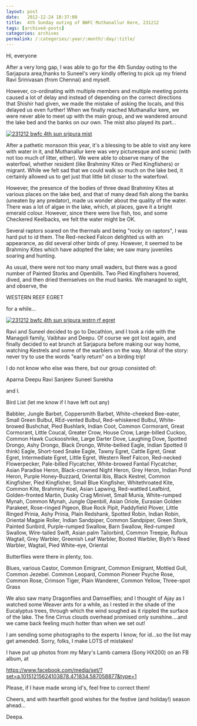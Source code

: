 ```yaml
---
layout: post
date:	2012-12-24 18:37:00
title:  4th Sunday outing of BWFC Muthanallur Kere, 231212
tags: [archived-posts]
categories: archives
permalink: /:categories/:year/:month/:day/:title/
---
```

Hi, everyone

After a very long gap, I was able to go for the 4th Sunday outing to the Sarjapura area,thanks to Suneel's very kindly offering to pick up my friend Ravi Srinivasan (from Chennai) and myself.  

However, co-ordinating with multiple members and multiple meeting points caused a lot of delay and instead of depending on the correct directions that Shishir had given, we made the mistake of asking the locals, and this delayed us even further! When we finally reached Muthanallur kere, we were never able to meet up with the main group, and we wandered around the lake bed and the banks on our own. The mist also played its part...

<a href="http://s1264.photobucket.com/albums/jj483/mnypx/?action=view&amp;current=DSC07155.jpg" target="_blank"><img src="http://i1264.photobucket.com/albums/jj483/mnypx/DSC07155.jpg" border="0" alt="231212 bwfc 4th sun srjpura mist"></a>

<lj-cut text="more about the outing">

After a pathetic monsoon this year, it's a blessing to be able to visit any kere with water in it, and Muthanallur kere was very picturesque and scenic (with not too much of litter, either). We were able to observe many of the waterfowl, whether resident (like Brahminy Kites or Pied Kingfishers) or migrant. While we felt sad that we could walk so much on the lake bed, it certainly allowed us to get just that little bit closer to the waterfowl.

However, the presence of the bodies of three dead Brahminy Kites at various places on the lake bed, and that of many dead fish along the banks (uneaten by any predator), made us wonder about the quality of the water. There was a lot of algae in the lake, which, at places, gave it a bright emerald colour. However, since there were live fish, too, and some Checkered Keelbacks, we felt the water might be OK.

Several raptors soared on the thermals and being "rocky on raptors", I was hard put to id them. The Red-necked Falcon delighted us with an appearance, as did several other birds of prey. However, it seemed to be Brahminy Kites which have adopted the lake; we saw many juveniles soaring and hunting. 

As usual, there were not too many small waders, but there was a good number of Painted Storks and Openbills.  Two Pied Kingfishers hovered, dived, and then dried themselves on the mud banks. We managed to sight, and observe, the

 WESTERN REEF EGRET

 for a while...

<a href="http://s1264.photobucket.com/albums/jj483/mnypx/?action=view&amp;current=DSC07199.jpg" target="_blank"><img src="http://i1264.photobucket.com/albums/jj483/mnypx/DSC07199.jpg" border="0" alt="231212 bwfc 4th sun srjpura wstrn rf egret"></a>

Ravi and Suneel decided to go to Decathlon, and I took a ride with the Managoli family, Vaibhav and Deepu. Of course we got lost again, and finally decided to eat brunch at Sarjapura before making our way home, watching Kestrels and some of the warblers on the way. Moral of the story: never try to use the words "early return" on a birding trip! 

I do not know who else was there, but our group consisted of:

Aparna
Deepu
Ravi
Sanjeev
Suneel
Surekha

and I. 

Bird List (let me know if I have left out any)

Babbler, Jungle
Barbet, Coppersmith
Barbet, White-cheeked
Bee-eater, Small Green
Bulbul, REd-vented
Bulbul, Red-whiskered
Bulbul, White-browed
Bushchat, Pied
Bushlark, Indian
Coot, Common
Cormorant, Great
Cormorant, Little
Coucal, Greater
Crow, House
Crow, Large-billed
Cuckoo, Common Hawk
Cuckooshrike, Large
Darter
Dove, Laughing
Dove, Spotted
Drongo, Ashy
Drongo, Black
Drongo, White-bellied
Eagle, Indian Spotted (I think)
Eagle, Short-toed Snake
Eagle, Tawny
Egret, Cattle
Egret, Great
Egret, Intermediate
Egret, Little
Egret, Western Reef
Falcon, Red-necked
Flowerpecker, Pale-billed
Flycatcher, White-browed Fantail
Flycatcher, Asian Paradise
Heron, Black-crowned Night
Heron, Grey
Heron, Indian Pond
Heron, Purple
Honey-Buzzard, Oriental
Ibis, Black
Kestrel, Common
Kingfisher, Pied
Kingfisher, Small Blue
Kingfisher, Whitethroated
Kite, Common
Kite, Brahminy
Koel, Asian
Lapwing, Red-wattled
Leafbird, Golden-fronted
Martin, Dusky Crag
Minivet, Small
Munia, White-rumped
Mynah, Common
Mynah, Jungle
Openbill, Asian
Oriole, Eurasian  Golden
Parakeet, Rose-ringed
Pigeon, Blue Rock 
Pipit, Paddyfield
Plover, Little Ringed
Prinia, Ashy
Prinia, Plain
Redshank, Spotted
Robin, Indian
Robin, Oriental Magpie
Roller, Indian
Sandpiper, Common
Sandpiper, Green
Stork, Painted
Sunbird, Purple-rumped
Swallow, Barn
Swallow, Red-rumped
Swallow, Wire-tailed
Swift, Asian palm
Tailorbird, Common
Treepie, Rufous
Wagtail, Grey
Warbler, Greenish Leaf
Warbler, Booted
Warbler, Blyth's Reed
Warbler, 
Wagtail, Pied
White-eye, Oriental

Butterflies were there in plenty, too.

Blues, various
Castor, Common
Emigrant, Common
Emigrant, Mottled
Gull, Common
Jezebel. Common
Leopard, Common
Pioneer
Psyche
Rose, Common
Rose, Crimson
Tiger, Plain
Wanderer, Common
Yellow, Three-spot Grass

We also saw many Dragonflies and Damselflies; and I thought of Ajay as I watched some Weaver ants for a while, as I rested in the shade of the Eucalyptus trees, through which the wind soughed as it rippled the surface of the lake. The fine Cirrus clouds overhead promised only sunshine....and we came back feeling much hotter than when we set out! 

I am sending some photographs to the experts I know, for id...so the list may get amended. Sorry, folks, I make LOTS of mistakes!

</lj-cut>

I have put up photos from my Mary's Lamb camera (Sony HX200) on an FB album, at


https://www.facebook.com/media/set/?set=a.10151215624103878.471834.587058877&type=1

Please, if I have made wrong id's, feel free to correct them!

Cheers, and with heartfelt good wishes for the festive (and holiday!) season ahead...

Deepa.
